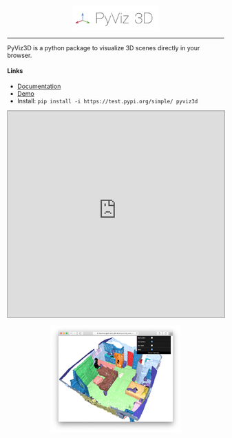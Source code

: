 <p align="center"><img width="40%" src="docs/img/pyviz3d-logo.png" /></p>

----
PyViz3D is a python package to visualize 3D scenes directly in your browser.

#### Links

- [Documentation](https://francisengelmann.github.io/pyviz3d/)
- [Demo](https://francisengelmann.github.io/pyviz3d_examples/instance/index.html)
- Install: ```pip install -i https://test.pypi.org/simple/ pyviz3d```

<iframe width="100%" height="480px" src="https://omnomnom.vision.rwth-aachen.de/data/3D_MPA_scannet_test_scenes_simple/scene0793_00/" style="border: 1px solid gray" ></iframe>

[<p align="center"><img width="60%" src="docs/img/example.png" /></p>](https://francisengelmann.github.io/pyviz3d_examples/normals/index.html)
